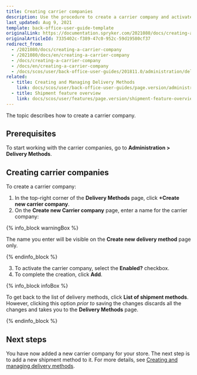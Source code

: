 ```yaml
---
title: Creating carrier companies
description: Use the procedure to create a carrier company and activate it in the Back Office.
last_updated: Aug 9, 2021
template: back-office-user-guide-template
originalLink: https://documentation.spryker.com/2021080/docs/creating-a-carrier-company
originalArticleId: 7335402c-f389-47c0-952c-59d19580cf37
redirect_from:
  - /2021080/docs/creating-a-carrier-company
  - /2021080/docs/en/creating-a-carrier-company
  - /docs/creating-a-carrier-company
  - /docs/en/creating-a-carrier-company
  - /docs/scos/user/back-office-user-guides/201811.0/administration/delivery-methods/creating-carrier-companies.html
related:
  - title: Creating and Managing Delivery Methods
    link: docs/scos/user/back-office-user-guides/page.version/administration/delivery-methods/creating-and-managing-delivery-methods.html
  - title: Shipment feature overview
    link: docs/scos/user/features/page.version/shipment-feature-overview.html
---
```


The topic describes how to create a carrier company.

## Prerequisites

To start working with the carrier companies, go to **Administration&nbsp;<span aria-label="and then">></span> Delivery Methods**.

## Creating carrier companies

To create a carrier company:

1. In the top-right corner of the **Delivery Methods** page, click **+Create new carrier company**.
2. On the **Create new Carrier company** page, enter a name for the carrier company:

{% info_block warningBox %}

 The name you enter will be visible on the **Create new delivery method** page only.

{% endinfo_block %}

3. To activate the carrier company, select the **Enabled?** checkbox.
4. To complete the creation, click **Add**.

{% info_block infoBox %}

To get back to the list of delivery methods, click **List of shipment methods**. However, clicking this option *prior to* saving the changes discards all the changes and takes you to the **Delivery Methods** page.

{% endinfo_block %}

## Next steps

You have now added a new carrier company for your store.
The next step is to add a new shipment method to it. For more details, see [Creating and managing delivery methods](/docs/scos/user/back-office-user-guides/{{page.version}}/administration/delivery-methods/creating-and-managing-delivery-methods.html).
